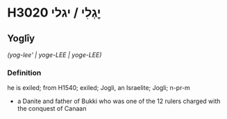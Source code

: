 # H3020 יׇגְלִי / יגלי

## Yoglîy

_(yog-lee' | yoɡe-LEE | yoɡe-LEE)_

### Definition

he is exiled; from H1540; exiled; Jogli, an Israelite; Jogli; n-pr-m

- a Danite and father of Bukki who was one of the 12 rulers charged with the conquest of Canaan
